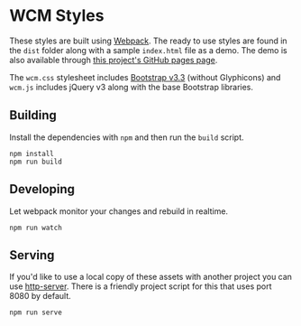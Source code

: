 # WCM Styles

These styles are built using [Webpack](https://webpack.js.org/). The ready to use styles are
found in the `dist` folder along with a sample `index.html` file as a demo. The demo is also
available through [this project's GitHub pages page](https://wcmc-its.github.io/wcm-styles/). 

The `wcm.css` stylesheet includes [Bootstrap v3.3](http://getbootstrap.com/docs/3.3/)
(without Glyphicons) and `wcm.js` includes jQuery v3 along with the base Bootstrap libraries.

## Building

Install the dependencies with `npm` and then run the `build` script.

```
npm install
npm run build
```

## Developing

Let webpack monitor your changes and rebuild in realtime.

```
npm run watch
```

## Serving

If you'd like to use a local copy of these assets with another project you can use
[http-server](https://www.npmjs.com/package/http-server). There is a friendly project script
for this that uses port 8080 by default.

```
npm run serve
```
